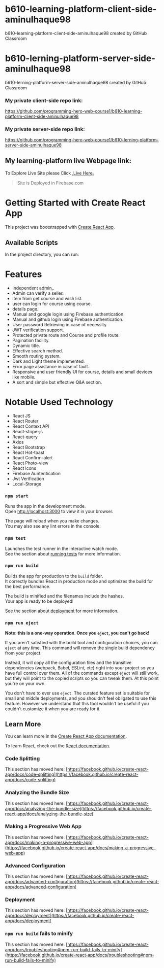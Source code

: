 # b610-learning-platform-client-side-aminulhaque98
b610-learning-platform-client-side-aminulhaque98 created by GitHub Classroom

# b610-lerning-platform-server-side-aminulhaque98
b610-lerning-platform-server-side-aminulhaque98 created by GitHub Classroom


### My private client-side repo link:
https://github.com/programming-hero-web-course1/b610-learning-platform-client-side-aminulhaque98


### My private server-side repo link:
https://github.com/programming-hero-web-course1/b610-lerning-platform-server-side-aminulhaque98
  

## My learning-platform live Webpage link:

 To Explore Live Site please Click ,[Live Here](http://localhost/)。

> Site is Deployed in Firebase.com

# Getting Started with Create React App

This project was bootstrapped with [Create React App](https://github.com/facebook/create-react-app).

## Available Scripts

In the project directory, you can run:

# Features
* Independent admin,.
* Admin can verify a seller.
* item from get course and wish list.
* user can login for course using course.
* details page.
* Manual and google login using Firebase authentication.
* Manual and github login using Firebase authentication.
* User password Retrieving in case of necessity.
* JWT verification support.
* Protected private route and Course and profile route.
* Pagination facility.
* Dynamic title.
* Effective search method.
* Smooth routing system.
* Dark and Light theme implemented.
* Error page assistance in case of fault.
* Responsive and user friendly UI for course, details and small devices like mobile.
* A sort and simple but effective Q&A section.


# Notable Used Technology
* React JS
* React Router
* React Context API
* React-stripe-js
* React-query
* Axios
* React Bootstrap
* React Hot-toast
* React Confirm-alert
* React Photo-view
* React Icons
* Firebase Auntentication
* Jwt Verification
* Local-Storage



### `npm start`

Runs the app in the development mode.\
Open [http://localhost:3000](http://localhost:3000) to view it in your browser.

The page will reload when you make changes.\
You may also see any lint errors in the console.

### `npm test`

Launches the test runner in the interactive watch mode.\
See the section about [running tests](https://facebook.github.io/create-react-app/docs/running-tests) for more information.

### `npm run build`

Builds the app for production to the `build` folder.\
It correctly bundles React in production mode and optimizes the build for the best performance.

The build is minified and the filenames include the hashes.\
Your app is ready to be deployed!

See the section about [deployment](https://facebook.github.io/create-react-app/docs/deployment) for more information.

### `npm run eject`

**Note: this is a one-way operation. Once you `eject`, you can't go back!**

If you aren't satisfied with the build tool and configuration choices, you can `eject` at any time. This command will remove the single build dependency from your project.

Instead, it will copy all the configuration files and the transitive dependencies (webpack, Babel, ESLint, etc) right into your project so you have full control over them. All of the commands except `eject` will still work, but they will point to the copied scripts so you can tweak them. At this point you're on your own.

You don't have to ever use `eject`. The curated feature set is suitable for small and middle deployments, and you shouldn't feel obligated to use this feature. However we understand that this tool wouldn't be useful if you couldn't customize it when you are ready for it.

## Learn More

You can learn more in the [Create React App documentation](https://facebook.github.io/create-react-app/docs/getting-started).

To learn React, check out the [React documentation](https://reactjs.org/).

### Code Splitting

This section has moved here: [https://facebook.github.io/create-react-app/docs/code-splitting](https://facebook.github.io/create-react-app/docs/code-splitting)

### Analyzing the Bundle Size

This section has moved here: [https://facebook.github.io/create-react-app/docs/analyzing-the-bundle-size](https://facebook.github.io/create-react-app/docs/analyzing-the-bundle-size)

### Making a Progressive Web App

This section has moved here: [https://facebook.github.io/create-react-app/docs/making-a-progressive-web-app](https://facebook.github.io/create-react-app/docs/making-a-progressive-web-app)

### Advanced Configuration

This section has moved here: [https://facebook.github.io/create-react-app/docs/advanced-configuration](https://facebook.github.io/create-react-app/docs/advanced-configuration)

### Deployment

This section has moved here: [https://facebook.github.io/create-react-app/docs/deployment](https://facebook.github.io/create-react-app/docs/deployment)

### `npm run build` fails to minify

This section has moved here: [https://facebook.github.io/create-react-app/docs/troubleshooting#npm-run-build-fails-to-minify](https://facebook.github.io/create-react-app/docs/troubleshooting#npm-run-build-fails-to-minify)
